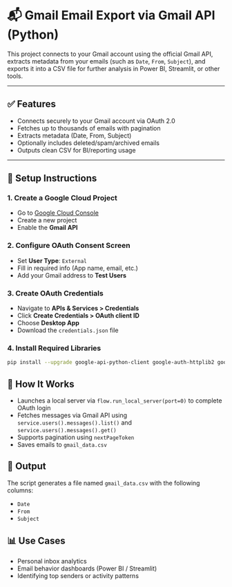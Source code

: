# 📬 Gmail Email Export via Gmail API (Python)

This project connects to your Gmail account using the official Gmail API, extracts metadata from your emails (such as `Date`, `From`, `Subject`), and exports it into a CSV file for further analysis in Power BI, Streamlit, or other tools.

---

## ✅ Features

- Connects securely to your Gmail account via OAuth 2.0
- Fetches up to thousands of emails with pagination
- Extracts metadata (Date, From, Subject)
- Optionally includes deleted/spam/archived emails
- Outputs clean CSV for BI/reporting usage

---

## 🚀 Setup Instructions

### 1. Create a Google Cloud Project
- Go to [Google Cloud Console](https://console.cloud.google.com/)
- Create a new project
- Enable the **Gmail API**

### 2. Configure OAuth Consent Screen
- Set **User Type**: `External`
- Fill in required info (App name, email, etc.)
- Add your Gmail address to **Test Users**

### 3. Create OAuth Credentials
- Navigate to **APIs & Services > Credentials**
- Click **Create Credentials > OAuth client ID**
- Choose **Desktop App**
- Download the `credentials.json` file

### 4. Install Required Libraries
```bash
pip install --upgrade google-api-python-client google-auth-httplib2 google-auth-oauthlib

```
## 🧠 How It Works

- Launches a local server via `flow.run_local_server(port=0)` to complete OAuth login  
- Fetches messages via Gmail API using `service.users().messages().list()` and `service.users().messages().get()`  
- Supports pagination using `nextPageToken`  
- Saves emails to `gmail_data.csv`  

## 📁 Output

The script generates a file named `gmail_data.csv` with the following columns:

- `Date`  
- `From`  
- `Subject`  

## 📊 Use Cases

- Personal inbox analytics  
- Email behavior dashboards (Power BI / Streamlit)  
- Identifying top senders or activity patterns  
